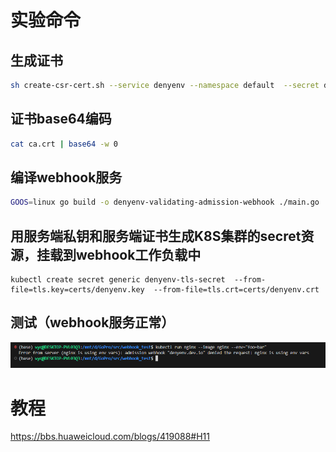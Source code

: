 # 实验命令

## 生成证书
```bash
sh create-csr-cert.sh --service denyenv --namespace default  --secret denyenv-tls-secret
```

## 证书base64编码

```bash
cat ca.crt | base64 -w 0
```
## 编译webhook服务

```bash
GOOS=linux go build -o denyenv-validating-admission-webhook ./main.go
```
## 用服务端私钥和服务端证书生成K8S集群的secret资源，挂载到webhook工作负载中   

```bashs
kubectl create secret generic denyenv-tls-secret  --from-file=tls.key=certs/denyenv.key  --from-file=tls.crt=certs/denyenv.crt
```
##  测试（webhook服务正常）

![Alt text](image.png)

# 教程
https://bbs.huaweicloud.com/blogs/419088#H11